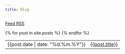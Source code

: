 ```yaml
---
title: Blog
---
```

<style>
  table, td, th {
    background-color: var(--bg-0);
    border: none;
    border-bottom: solid 1px var(--bg-1);
  }
</style>
<a href="/rss.xml">Feed RSS</a>
<table>
<tbody>
{% for post in site.posts %}
  <tr><td>{{post.date | date: "%d.%m.%Y"}}</td><td><a href="{{post.url}}">{{post.title}}</a></td></tr>
{% endfor %}
</tbody>
</table>
